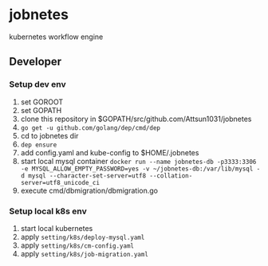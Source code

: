 # jobnetes
kubernetes workflow engine

## Developer
### Setup dev env
1. set GOROOT
1. set GOPATH
1. clone this repository in $GOPATH/src/github.com/Attsun1031/jobnetes
1. `go get -u github.com/golang/dep/cmd/dep`
1. cd to jobnetes dir
1. `dep ensure`
1. add config.yaml and kube-config to $HOME/.jobnetes
1. start local mysql container
  `docker run --name jobnetes-db -p3333:3306 -e MYSQL_ALLOW_EMPTY_PASSWORD=yes -v ~/jobnetes-db:/var/lib/mysql -d mysql --character-set-server=utf8 --collation-server=utf8_unicode_ci`
1. execute cmd/dbmigration/dbmigration.go
  
### Setup local k8s env
1. start local kubernetes
1. apply `setting/k8s/deploy-mysql.yaml`
1. apply `setting/k8s/cm-config.yaml`
1. apply `setting/k8s/job-migration.yaml`
